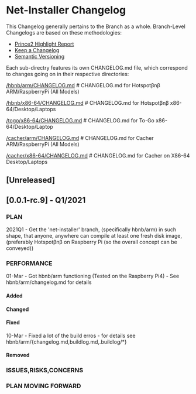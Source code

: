 # Net-Installer Changelog
This Changelog generally pertains to the Branch as a whole. 
Branch-Level Changelogs are based on these methodologies:
- [Prince2 Highlight Report](https://prince2.wiki/management-products/highlight-report/)  
- [Keep a Changelog](https://keepachangelog.com/en/1.0.0/)
- [Semantic Versioning](https://semver.org/spec/v2.0.0.html)

Each sub-directry features its own CHANGELOG.md file, which correspond to changes going on in their respective directories:

[/hbnb/arm/CHANGELOG.md](https://github.com/unclehowell/datro/tree/net-installer/hbnb/arm/CHANGELOG.md "Hotspotβnβ ARM Changelog")      # CHANGELOG.md for Hotspotβnβ ARM/RaspberryPi (All Models)

[/hbnb/x86-64/CHANGELOG.md](https://github.com/unclehowell/datro/tree/net-installer/hbnb/x86-64/CHANGELOG.md "Hotspotβnβ x86-64 Changelog")      # CHANGELOG.md for Hotspotβnβ x86-64/Desktop/Laptops

[/togo/x86-64/CHANGELOG.md](https://github.com/unclehowell/datro/tree/net-installer/togo/x86-64/CHANGELOG.md "To-Go x86-64 Changelog")      # CHANGELOG.md for To-Go x86-64/Desktop/Laptop 

[/cacher/arm/CHANGELOG.md](https://github.com/unclehowell/datro/tree/net-installer/cacher/arm "Cacher ARM Changelog")      # CHANGELOG.md for Cacher ARM/RaspberryPi (All Models)

[/cacher/x86-64/CHANGELOG.md](https://github.com/unclehowell/datro/tree/net-installer/cacher/x86-64 "Cacher on x86-64")      # CHANGELOG.md for Cacher on X86-64 Desktop/Laptops


## [Unreleased]

## [0.0.1-rc.9] - Q1/2021

### PLAN
2021Q1 - Get the 'net-installer' branch, (specifically hbnb/arm) in such shape,
         that anyone, anywhere can compile at least one fresh disk image,
         (preferably Hotspotβnβ on Raspberry Pi (so the overall concept can be conveyed))

### PERFORMANCE
01-Mar - Got hbnb/arm functioning (Tested on the Raspberry Pi4) - See hbnb/arm/changelog.md for details

#### Added

#### Changed

#### Fixed
10-Mar - Fixed a lot of the build erros - for details see hbnb/arm/{changelog.md,buildlog.md,.buildlog/*}

#### Removed

### ISSUES,RISKS,CONCERNS

### PLAN MOVING FORWARD

